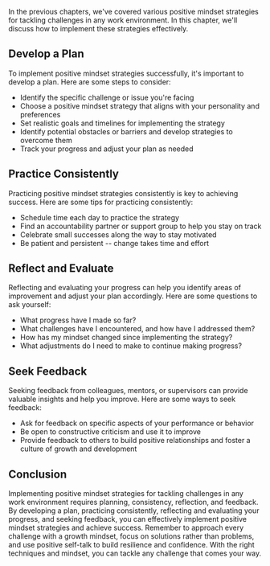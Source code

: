 
In the previous chapters, we've covered various positive mindset strategies for tackling challenges in any work environment. In this chapter, we'll discuss how to implement these strategies effectively.

Develop a Plan
--------------

To implement positive mindset strategies successfully, it's important to develop a plan. Here are some steps to consider:

* Identify the specific challenge or issue you're facing
* Choose a positive mindset strategy that aligns with your personality and preferences
* Set realistic goals and timelines for implementing the strategy
* Identify potential obstacles or barriers and develop strategies to overcome them
* Track your progress and adjust your plan as needed

Practice Consistently
---------------------

Practicing positive mindset strategies consistently is key to achieving success. Here are some tips for practicing consistently:

* Schedule time each day to practice the strategy
* Find an accountability partner or support group to help you stay on track
* Celebrate small successes along the way to stay motivated
* Be patient and persistent -- change takes time and effort

Reflect and Evaluate
--------------------

Reflecting and evaluating your progress can help you identify areas of improvement and adjust your plan accordingly. Here are some questions to ask yourself:

* What progress have I made so far?
* What challenges have I encountered, and how have I addressed them?
* How has my mindset changed since implementing the strategy?
* What adjustments do I need to make to continue making progress?

Seek Feedback
-------------

Seeking feedback from colleagues, mentors, or supervisors can provide valuable insights and help you improve. Here are some ways to seek feedback:

* Ask for feedback on specific aspects of your performance or behavior
* Be open to constructive criticism and use it to improve
* Provide feedback to others to build positive relationships and foster a culture of growth and development

Conclusion
----------

Implementing positive mindset strategies for tackling challenges in any work environment requires planning, consistency, reflection, and feedback. By developing a plan, practicing consistently, reflecting and evaluating your progress, and seeking feedback, you can effectively implement positive mindset strategies and achieve success. Remember to approach every challenge with a growth mindset, focus on solutions rather than problems, and use positive self-talk to build resilience and confidence. With the right techniques and mindset, you can tackle any challenge that comes your way.
